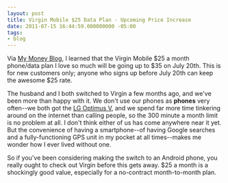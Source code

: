 ```yaml
---
layout: post
title: Virgin Mobile $25 Data Plan - Upcoming Price Increase
date: 2011-07-15 16:44:59.000000000 -05:00
tags:
- blog
---
```

Via <a href="http://www.mymoneyblog.com/virgin-mobile-25-a-month-plan-w-data-price-increase-on-july-20th.html">My Money Blog</a>, I learned that the Virgin Mobile $25 a month phone/data plan I love so much will be going up to $35 on July 20th. This is for new customers only; anyone who signs up before July 20th can keep the awesome $25 rate.

The husband and I both switched to Virgin a few months ago, and we've been more than happy with it. We don't use our phones as **phones** very often--we both got the <a href="http://www.virginmobileusa.com/cell-phones/lg-optimus-v-phone.jsp">LG Optimus V</a>, and we spend far more time tinkering around on the internet than calling people, so the 300 minute a month limit is no problem at all. I don't think either of us has come anywhere near it yet. But the convenience of having a smartphone--of having Google searches and a fully-functioning GPS unit in my pocket at all times--makes me wonder how I ever lived without one.

So if you've been considering making the switch to an Android phone, you really ought to check out Virgin before this gets away. $25 a month is a shockingly good value, especially for a no-contract month-to-month plan.
